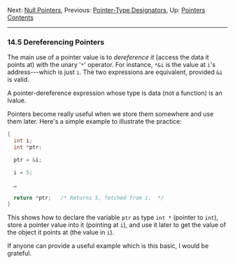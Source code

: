 Next: [Null Pointers](Null-Pointers.md), Previous: [Pointer-Type
Designators](Pointer-Type-Designators.md), Up:
[Pointers](Pointers.md)  
[Contents](index.md#SEC_Contents "Table of contents")  

------------------------------------------------------------------------


### 14.5 Dereferencing Pointers 


The main use of a pointer value is to *dereference it* (access the data
it points at) with the unary '`*`' operator. For instance,
`*&i` is the value at `i`'s address---which is just `i`. The two
expressions are equivalent, provided `&i` is valid.

A pointer-dereference expression whose type is data (not a function) is
an lvalue.

Pointers become really useful when we store them somewhere and use them
later. Here's a simple example to illustrate the practice:

``` C
{
  int i;
  int *ptr;

  ptr = &i;

  i = 5;

  …

  return *ptr;   /* Returns 5, fetched from i.  */
}
```

This shows how to declare the variable `ptr` as type `int *` (pointer to
`int`), store a pointer value into it (pointing at `i`), and use it
later to get the value of the object it points at (the value in `i`).

If anyone can provide a useful example which is this basic, I would be
grateful.
